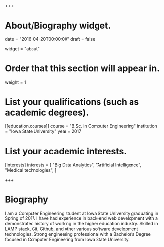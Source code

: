 +++
# About/Biography widget.

date = "2016-04-20T00:00:00"
draft = false

widget = "about"

# Order that this section will appear in.
weight = 1


# List your qualifications (such as academic degrees).
[[education.courses]]
  course = "B.Sc. in Computer Engineering"
  institution = "Iowa State University"
  year = 2017

# List your academic interests.
[interests]
  interests = [
  "Big Data Analytics",
  "Artificial Intelligence",
  "Medical technologies",
  ]
 
+++

<div id="biography">
    <h1>Biography</h1>
    I am a Computer Engineering student at Iowa State University graduating in Spring of 2017. I have had experience in back-end web development with a demonstrated history of working in the higher education industry. Skilled in LAMP stack, Git, Github, and other various software development technologies. Strong engineering professional with a Bachelor’s Degree focused in Computer Engineering from Iowa State University.
</div>

<script>
$(document).ready(function(){
    if($( "#biography" ).isInViewport().length > 0){
        $( "#biography" ).addClass( "animated fadeInDown" );
    }
    if($( "#interests" ).isInViewport().length > 0){
        $( "#interests" ).addClass( "animated fadeInUp" );
    }
    if($( "#grad" ).isInViewport().length > 0){
        $( "#grad" ).addClass( "animated fadeInUp" );
    }
});
</script>
